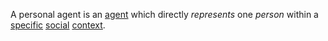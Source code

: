 A personal agent is an [agent](https://github.com/gcassel/Modular-Organization-Terminology/blob/master/terms/agent.md) which directly *represents* one *person* within a [specific](https://github.com/gcassel/Modular-Organization-Terminology/blob/master/terms/specific.md) [social](https://github.com/gcassel/Modular-Organization-Terminology/blob/master/terms/social.md) [context](https://github.com/gcassel/Modular-Organization-Terminology/blob/master/terms/context.md).
